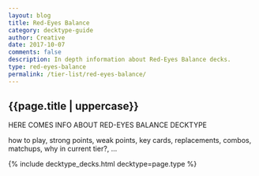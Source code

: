```yaml
---
layout: blog
title: Red-Eyes Balance
category: decktype-guide
author: Creative
date: 2017-10-07
comments: false
description: In depth information about Red-Eyes Balance decks.
type: red-eyes-balance
permalink: /tier-list/red-eyes-balance/
---
```


<div class="section">
    <h2>{{page.title | uppercase}}</h2>
    <p>HERE COMES INFO ABOUT RED-EYES BALANCE DECKTYPE</p>
    <p>how to play, strong points, weak points, key cards, replacements, combos, matchups, why in current tier?, ...</p>
</div>

{% include decktype_decks.html decktype=page.type %}